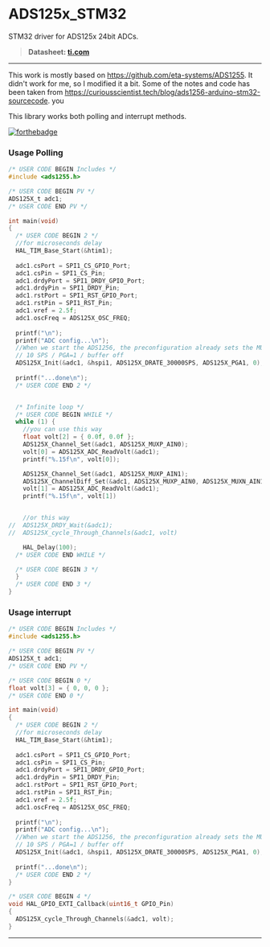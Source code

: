 # ADS125x_STM32
STM32 driver for ADS125x 24bit ADCs.

> **Datasheet: [ti.com](https://www.ti.com/lit/ds/sbas288k/sbas288k.pdf?)**

---

This work is mostly based on https://github.com/eta-systems/ADS1255. It didn't work for me, so I modified it a bit.
Some of the notes and code has been taken from https://curiousscientist.tech/blog/ads1256-arduino-stm32-sourcecode.
you 

This library works both polling and interrupt methods.

[![forthebadge](https://forthebadge.com/images/badges/made-with-c.svg)](https://forthebadge.com)

### Usage Polling

```c
/* USER CODE BEGIN Includes */
#include <ads1255.h>
```

```c
/* USER CODE BEGIN PV */
ADS125X_t adc1;
/* USER CODE END PV */
```

```c
int main(void)
{
  /* USER CODE BEGIN 2 */
  //for microseconds delay
  HAL_TIM_Base_Start(&htim1);
  
  adc1.csPort = SPI1_CS_GPIO_Port;
  adc1.csPin = SPI1_CS_Pin;
  adc1.drdyPort = SPI1_DRDY_GPIO_Port;
  adc1.drdyPin = SPI1_DRDY_Pin;
  adc1.rstPort = SPI1_RST_GPIO_Port;
  adc1.rstPin = SPI1_RST_Pin;
  adc1.vref = 2.5f;
  adc1.oscFreq = ADS125X_OSC_FREQ;
  
  printf("\n");
  printf("ADC config...\n");
  //When we start the ADS1256, the preconfiguration already sets the MUX to [AIN0+AINCOM].
  // 10 SPS / PGA=1 / buffer off
  ADS125X_Init(&adc1, &hspi1, ADS125X_DRATE_30000SPS, ADS125X_PGA1, 0);
  
  printf("...done\n");
  /* USER CODE END 2 */


  /* Infinite loop */
  /* USER CODE BEGIN WHILE */
  while (1) {
    //you can use this way 
    float volt[2] = { 0.0f, 0.0f };
    ADS125X_Channel_Set(&adc1, ADS125X_MUXP_AIN0);
    volt[0] = ADS125X_ADC_ReadVolt(&adc1);
    printf("%.15f\n", volt[0]);

    ADS125X_Channel_Set(&adc1, ADS125X_MUXP_AIN1);
    ADS125X_ChannelDiff_Set(&adc1, ADS125X_MUXP_AIN0, ADS125X_MUXN_AIN1);
    volt[1] = ADS125X_ADC_ReadVolt(&adc1);
    printf("%.15f\n", volt[1])		


    //or this way
//  ADS125X_DRDY_Wait(&adc1);
//  ADS125X_cycle_Through_Channels(&adc1, volt)

    HAL_Delay(100);
  /* USER CODE END WHILE */

  /* USER CODE BEGIN 3 */
  }
  /* USER CODE END 3 */
}

```

### Usage interrupt

```c
/* USER CODE BEGIN Includes */
#include <ads1255.h>
```

```c
/* USER CODE BEGIN PV */
ADS125X_t adc1;
/* USER CODE END PV */
```

```c
/* USER CODE BEGIN 0 */
float volt[3] = { 0, 0, 0 };
/* USER CODE END 0 */
```

```c
int main(void)
{
  /* USER CODE BEGIN 2 */
  //for microseconds delay
  HAL_TIM_Base_Start(&htim1);
  
  adc1.csPort = SPI1_CS_GPIO_Port;
  adc1.csPin = SPI1_CS_Pin;
  adc1.drdyPort = SPI1_DRDY_GPIO_Port;
  adc1.drdyPin = SPI1_DRDY_Pin;
  adc1.rstPort = SPI1_RST_GPIO_Port;
  adc1.rstPin = SPI1_RST_Pin;
  adc1.vref = 2.5f;
  adc1.oscFreq = ADS125X_OSC_FREQ;
  
  printf("\n");
  printf("ADC config...\n");
  //When we start the ADS1256, the preconfiguration already sets the MUX to [AIN0+AINCOM].
  // 10 SPS / PGA=1 / buffer off
  ADS125X_Init(&adc1, &hspi1, ADS125X_DRATE_30000SPS, ADS125X_PGA1, 0);
  
  printf("...done\n");
  /* USER CODE END 2 */
}
```

```c
/* USER CODE BEGIN 4 */
void HAL_GPIO_EXTI_Callback(uint16_t GPIO_Pin)
{
  ADS125X_cycle_Through_Channels(&adc1, volt);
}
```

---

